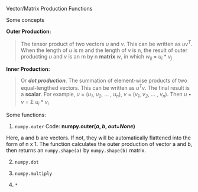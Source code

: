 Vector/Matrix Production Functions

Some concepts

**Outer Production:**
> The tensor product of two vectors *u* and *v*. This can be written as *uv*<sup>*T*</sup>. When the length of *u* is m and the length of *v* is n, the result of outer producting *u* and *v* is an m by n __matrix__ *w*, in which *w<sub>ij</sub>* = *u<sub>i</sub>* * *v<sub>j</sub>*

**Inner Production:**
> Or *__dot production__*. The summation of element-wise products of two equal-lengthed vectors. This can be written as *u*<sup>*T*</sup>*v*. The final result is a __scalar__. For example, *u* = (*u<sub>1</sub>*, *u<sub>2</sub>*, ... , *u<sub>n</sub>*), *v* = (*v<sub>1</sub>*, *v<sub>2</sub>*, ... , *v<sub>n</sub>*). Then *u* • *v* = Σ *u<sub>i</sub>* * *v<sub>i</sub>*

Some functions:

1. `numpy.outer`
Code:
**numpy.outer(*a*, *b*, *out*=*None*)**

Here, a and b are vectors. If not, they will be automatically flattened into the form of n x 1. The function calculates the outer production of vector a and b, then returns an `numpy.shape(a)` by `numpy.shape(b)` matrix. 

2. `numpy.dot`

3. `numpy.multiply`

4. `*`
